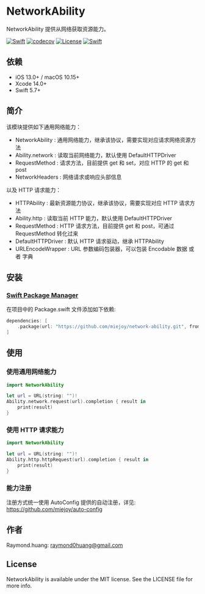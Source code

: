 # NetworkAbility

NetworkAbility 提供从网络获取资源能力。

[![Swift](https://github.com/miejoy/network-ability/actions/workflows/test.yml/badge.svg)](https://github.com/miejoy/network-ability/actions/workflows/test.yml)
[![codecov](https://codecov.io/gh/miejoy/network-ability/branch/main/graph/badge.svg)](https://codecov.io/gh/miejoy/network-ability)
[![License](https://img.shields.io/badge/license-MIT-brightgreen.svg)](LICENSE)
[![Swift](https://img.shields.io/badge/swift-5.7-brightgreen.svg)](https://swift.org)

## 依赖

- iOS 13.0+ / macOS 10.15+
- Xcode 14.0+
- Swift 5.7+

## 简介

该模块提供如下通用网络能力：
- NetworkAbility : 通用网络能力，继承该协议，需要实现对应请求网络资源方法
- Ability.network : 读取当前网络能力，默认使用 DefaultHTTPDriver
- RequestMethod : 请求方法，目前提供 get 和 set，对应 HTTP 的 get 和 post
- NetworkHeaders : 网络请求或响应头部信息

以及 HTTP 请求能力：
- HTTPAbility : 最新资源能力协议，继承该协议，需要实现对应 HTTP 请求方法
- Ability.http : 读取当前 HTTP 能力，默认使用 DefaultHTTPDriver
- RequestMethod : HTTP 请求方法，目前提供 get 和 post，可通过 RequestMethod 转化过来
- DefaultHTTPDriver : 默认 HTTP 请求驱动，继承 HTTPAbility
- URLEncodeWrapper : URL 参数编码包装器，可以包装 Encodable 数据 或者 字典

## 安装

### [Swift Package Manager](https://github.com/apple/swift-package-manager)

在项目中的 Package.swift 文件添加如下依赖:

```swift
dependencies: [
    .package(url: "https://github.com/miejoy/network-ability.git", from: "0.1.0"),
]
```

## 使用

### 使用通用网络能力

```swift
import NetworkAbility

let url = URL(string: "")!
Ability.network.request(url).completion { result in
    print(result)
}

```

### 使用 HTTP 请求能力

```swift
import NetworkAbility

let url = URL(string: "")!
Ability.http.httpRequest(url).completion { result in
    print(result)
}

```

### 能力注册

注册方式统一使用 AutoConfig 提供的自动注册，详见: https://github.com/miejoy/auto-config


## 作者

Raymond.huang: raymond0huang@gmail.com

## License

NetworkAbility is available under the MIT license. See the LICENSE file for more info.
